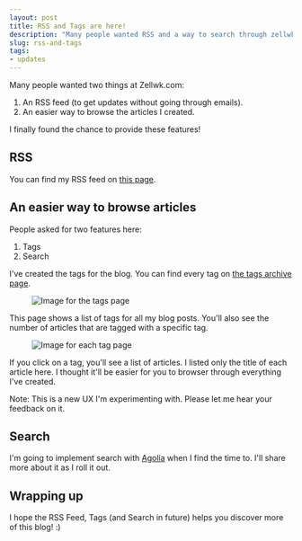 ```yaml
---
layout: post
title: RSS and Tags are here!
description: "Many people wanted RSS and a way to search through zellwk.com easily. I'm happy to announce I now have RSS and Tags feature ready for you!"
slug: rss-and-tags
tags:
- updates
---
```


Many people wanted two things at Zellwk.com:

1. An RSS feed (to get updates without going through emails).
2. An easier way to browse the articles I created.

I finally found the chance to provide these features!

<!-- more -->

## RSS

You can find my RSS feed on [this page][1].

## An easier way to browse articles

People asked for two features here:

1. Tags
2. Search

I've created the tags for the blog. You can find every tag on [the tags archive page][2].

<figure><img src="/images/2019/rss/tags.png" alt="Image for the tags page"></figure>

This page shows a list of tags for all my blog posts. You'll also see the number of articles that are tagged with a specific tag.

<figure><img src="/images/2019/rss/tag-page.png" alt="Image for each tag page"></figure>

If you click on a tag, you'll see a list of articles. I listed only the title of each article here. I thought it'll be easier for you to browser through everything I've created.

Note: This is a new UX I'm experimenting with. Please let me hear your feedback on it.

## Search

I'm going to implement search with [Agolia][3] when I find the time to. I'll share more about it as I roll it out.

## Wrapping up

I hope the RSS Feed, Tags (and Search in future) helps you discover more of this blog! :)

[1]:	/rss
[2]:	/tags
[3]:	https://www.algolia.com "Agolia"